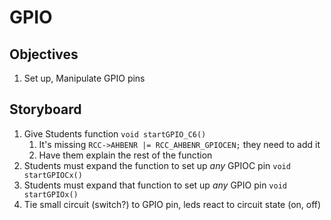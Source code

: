 # GPIO

## Objectives

1. Set up, Manipulate GPIO pins

## Storyboard

1. Give Students function `void startGPIO_C6()`
   1. It's missing `RCC->AHBENR |= RCC_AHBENR_GPIOCEN;` they need to add it
   2. Have them explain the rest of the function
2. Students must expand the function to set up *any* GPIOC pin `void startGPIOCx()`
3. Students must expand that function to set up *any* GPIO pin `void startGPIOx()`
4. Tie small circuit (switch?) to GPIO pin, leds react to circuit state (on, off)
